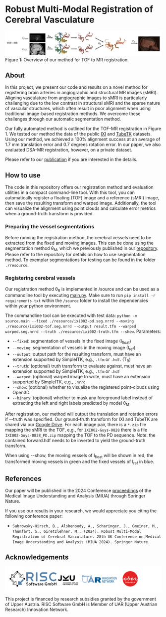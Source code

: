 # Robust Multi-Modal Registration of Cerebral Vasculature
![overview.png](resource%2FOverview.png)
Figure 1: Overview of our  method for TOF to MR registration.

## About

In this project, we present our code and results on a novel method for registering brain arteries in angiographic and structural MR images (sMRI). Aligning vasculature from angiographic images to sMRI is particularly challenging due to the low contrast in structural sMRI and the sparse nature of vascular structures, which often result in poor alignment when using traditional image-based registration methods. We overcome these challenges through our automatic segmentation method.

Our fully automated method is outlined for the TOF-MR registration in Figure 1. 
We tested our method the data of the public [IXI](https://brain-development.org/ixi-dataset/) and [TubeTK](https://public.kitware.com/Wiki/TubeTK/Data) datasets.
Using our method, we achieved a 100% alignment success at an average of 1.7 mm translation error and 0.7 degrees rotation error.
In our paper, we also evaluated DSA-MR registration, however, on a private dataset.

Please refer to our [publication](#References) if you are interested in the details.

## How to use

The code in this repository offers our registration method and evaluation utilities in a compact command-line tool. With this tool, you can automatically register a floating (TOF) image and a reference (sMRI) image, then save the resulting transform and warped image. Additionally, the tool can visualize the alignment using point clouds and calculate error metrics when a ground-truth transform is provided.


### Preparing the vessel segmentations

Before running the registration method, the cerebral vessels need to be extracted from the fixed and moving images. This can be done using the segmentation method &#952;<sub>M</sub>, which we previously published in our [repository](https://github.com/risc-mi/cerebral-artery-annotation). Please refer to the repository for details on how to use segmentation method. To exemplar segmentations for testing can be found in the folder `./resource`.

### Registering cerebral vessels

Our registration method &#952;<sub>R</sub> is implemented in /source and can be used as a commandline tool by executing 
[main.py](source%2Fmain.py). Make sure to run ```pip install -r requirements.txt``` within the `/source` folder to install the dependencies within your python environment.

The commandline tool can be executed with test data: ```python -m source.main --fixed ./resource/ixi002-pd.seg.nrrd --moving ./resource/ixi002-tof.seg.nrrd --output result.tfm --warped warped.seg.nrrd --truth ./resource/ixi002-truth.tfm --show```. Parameters:
* `--fixed`: segmentation of vessels in the fixed image (I<sub>float</sub>)
* `--moving`: segmentation of vessels in the moving image (I<sub>ref</sub>)
* `--output`: output path for the resulting transform, must have an extension supported by SimpleITK, e.g., `.tfm` or `.hdf`. (T<sub>R</sub>)
* `--truth`: (optional) truth transform to evaluate against, must have an extension supported by SimpleITK, e.g., `.tfm` or `.hdf`
* `--warped`: (optional) warped image to write, must have an extension supported by SimpleITK, e.g., `.nrrd`
* `--show`: (optional) whether to visualize the registered point-clouds using Open3D.
* `--binary`: (optional) whether to mask any foreground label instead of extracting the left and right labels predicted by model &#952;<sub>M</sub>

After registration, our method will output the translation and rotation errors if --truth was specified.
Our ground-truth transform for IXI and TubeTK are shared via our [Google Drive](https://drive.google.com/open?id=1QKeT1asXAswLx67GKCcpGCGba-hXU1Vv&usp=drive_fs). For each image pair, there is a `*.zip` file mapping the sMRI to the TOF, e.g., for `IXI002-Guys-0828` there is a file `IXI002-Guys-0828_PD.zip` mapping the TOF to the PD sequence. Note: the contained forward.hdf needs to be inverted to yield the ground-truth transform.

When using --show, the moving vessels of I<sub>float</sub> will be shown in red, the transformed moving vessels in green and the fixed vessels of I<sub>ref</sub> in blue.

## References

Our paper will be published in the 2024 Conference [proceedings](https://link.springer.com/conference/miua) of the Medical Image Understanding and Analysis (MIUA) through Springer Nature.

If you use our results in your research, we would appreciate you citing the following conference paper:

* `Sabrowsky-Hirsch, B., Alshenoudy, A., Scharinger, J., Gmeiner, M., Thumfart, S., Giretzlehner, M.. (2024). Robust Multi-Modal Registration of Cerebral Vasculature. 28th UK Conference on Medical Image Understanding
and Analysis (MIUA 2024). Springer Nature.`

## Acknowledgements

<div style="background-color:white;padding: 1em">
<img src="../assets/risc.svg" height="50px"  />
<img src="../assets/grants.svg" height="50px"  />
</div>

This project is financed by research subsidies granted by the government of Upper Austria. RISC Software GmbH is Member of UAR (Upper Austrian Research) Innovation Network.
